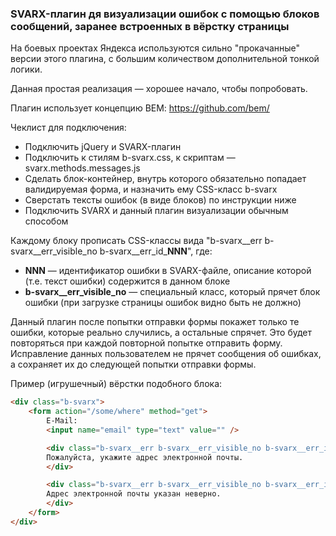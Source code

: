 ### SVARX-плагин дя визуализации ошибок с помощью блоков сообщений, заранее встроенных в вёрстку страницы ###

На боевых проектах Яндекса используются сильно "прокачанные" версии этого плагина, с большим количеством дополнительной тонкой логики.

Данная простая реализация — хорошее начало, чтобы попробовать.

Плагин использует концепцию BEM: https://github.com/bem/

Чеклист для подключения:

  * Подключить jQuery и SVARX-плагин
  * Подключить к стилям b-svarx.css, к скриптам — svarx.methods.messages.js
  * Сделать блок-контейнер, внутрь которого обязательно попадает валидируемая форма, и назначить ему CSS-класс b-svarx
  * Сверстать тексты ошибок (в виде блоков) по инструкции ниже
  * Подключить SVARX и данный плагин визуализации обычным способом
  
Каждому блоку прописать CSS-классы вида "b-svarx__err b-svarx__err_visible_no b-svarx__err_id_**NNN**", где:
  
  * **NNN** — идентификатор ошибки в SVARX-файле, описание которой (т.е. текст ошибки) содержится в данном блоке
  * **b-svarx__err_visible_no** — специальный класс, который прячет блок ошибки (при загрузке страницы ошибок видно быть не должно)

Данный плагин после попытки отправки формы покажет только те ошибки, которые реально случились, а остальные спрячет.
Это будет повторяться при каждой повторной попытке отправить форму.
Исправление данных пользователем не прячет сообщения об ошибках, а сохраняет их до следующей попытки отправки формы.

Пример (игрушечный) вёрстки подобного блока:

```html
<div class="b-svarx">
    <form action="/some/where" method="get">
        E-Mail:
        <input name="email" type="text" value="" />

        <div class="b-svarx__err b-svarx__err_visible_no b-svarx__err_id_noemail">
        Пожалуйста, укажите адрес электронной почты.
        </div>

        <div class="b-svarx__err b-svarx__err_visible_no b-svarx__err_id_emailincorrect">
        Адрес электронной почты указан неверно.
        </div>
    </form>
</div>

```
